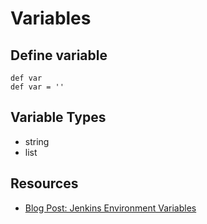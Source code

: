 # Variables
## Define variable

```
def var 
def var = ''
```

## Variable Types
- string
- list

## Resources
- [Blog Post: Jenkins Environment Variables](https://e.printstacktrace.blog/jenkins-pipeline-environment-variables-the-definitive-guide/)
